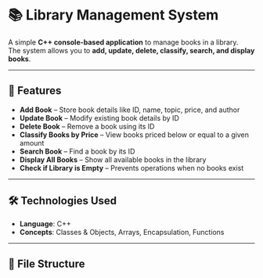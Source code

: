 # 📚 Library Management System  

A simple **C++ console-based application** to manage books in a library.  
The system allows you to **add, update, delete, classify, search, and display books**.  

---

## 🚀 Features  

- **Add Book** – Store book details like ID, name, topic, price, and author  
- **Update Book** – Modify existing book details by ID  
- **Delete Book** – Remove a book using its ID  
- **Classify Books by Price** – View books priced below or equal to a given amount  
- **Search Book** – Find a book by its ID  
- **Display All Books** – Show all available books in the library  
- **Check if Library is Empty** – Prevents operations when no books exist  

---

## 🛠️ Technologies Used  

- **Language**: C++  
- **Concepts**: Classes & Objects, Arrays, Encapsulation, Functions  

---

## 📂 File Structure  

